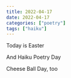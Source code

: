 ```yaml
---
title: 2022-04-17
date: 2022-04-17
categories: ["poetry"]
tags: ["haiku"]
---
```

Today is Easter

And Haiku Poetry Day

Cheese Ball Day, too
